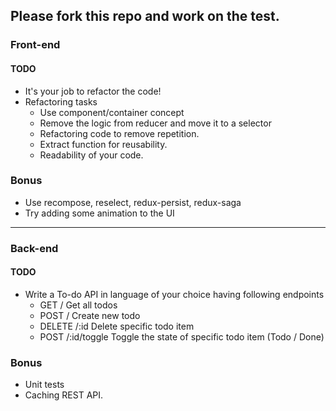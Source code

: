 ## Please fork this repo and work on the test.

### Front-end

#### TODO

* It's your job to refactor the code!
* Refactoring tasks
  * Use component/container concept
  * Remove the logic from reducer and move it to a selector
  * Refactoring code to remove repetition.
  * Extract function for reusability.
  * Readability of your code.

### Bonus

* Use recompose, reselect, redux-persist, redux-saga
* Try adding some animation to the UI

---

### Back-end

#### TODO

* Write a To-do API in language of your choice having following endpoints
  * GET / Get all todos
  * POST / Create new todo
  * DELETE /:id Delete specific todo item
  * POST /:id/toggle Toggle the state of specific todo item (Todo / Done)

### Bonus

* Unit tests
* Caching REST API.
